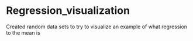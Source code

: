 # Regression_visualization
Created random data sets to try to visualize an example of what regression to the mean is
